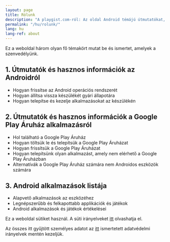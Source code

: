```yaml
---
layout: page
title: Rólunk
description: "A playgist.com-ról: Az oldal Android témájú útmutatókat, cikkeket és népszerű alkalmazásokat kínál látogatóinak."
permalink: "/hu/rolunk/"
lang: hu
lang-ref: about
---
```


Ez a weboldal három olyan fő témakört mutat be és ismertet, amelyek a szenvedélyünk.

## 1. Útmutatók és hasznos információk az Androidról

- Hogyan frissítse az Android operációs rendszerét
- Hogyan állítsa vissza készülékét gyári állapotára
- Hogyan telepítse és kezelje alkalmazásokat az készülékén

## 2. Útmutatók és hasznos információk a Google Play Áruház alkalmazásról

- Hol található a Google Play Áruház
- Hogyan töltsük le és telepítsük a Google Play Áruházat
- Hogyan frissítsük a Google Play Áruházat
- Hogyan telepítsünk olyan alkalmazást, amely nem elérhető a Google Play Áruházban
- Alternatívák a Google Play Áruház számára nem Androidos eszközök számára

## 3. Android alkalmazások listája

- Alapvető alkalmazások az eszközéhez
- Legnépszerűbb és felkapottabb applikációk és játékok
- Android alkalmazások és játékok értékelései

Ez a weboldal sütiket használ. A süti irányelveket [itt]({{site.baseurl}}{{site.t.en.cookiePolicyPage.url}}) olvashatja el.

Az összes itt gyűjtött személyes adatot az [itt]({{site.baseurl}}{{site.t.en.privacyPolicyPage.url}}) ismertetett adatvédelmi irányelvek mentén kezeljük.
